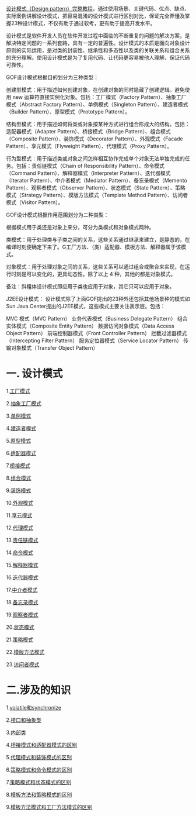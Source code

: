 [设计模式（Design pattern）完整教程](https://www.ljjyy.com/archives/2022/07/100684.html)，通过使用场景、关键代码、优点、缺点、实际案例讲解设计模式，把容易混淆的设计模式进行区别对比，保证完全弄懂及掌握23种设计模式，不仅有助于通过软考，更有助于提高开发水平。

设计模式是软件开发人员在软件开发过程中面临的不断重复的问题的解决方案，是解决特定问题的一系列套路，具有一定的普遍性。设计模式的本质是面向对象设计原则的实际运用，是对类的封装性、继承性和多态性以及类的关联关系和组合关系的充分理解。使用设计模式是为了复用代码、让代码更容易被他人理解、保证代码可靠性。

GOF设计模式根据目的划分为三种类型：

创建型模式：用于描述如何创建对象，在创建对象的同时隐藏了创建逻辑。避免使用 new 运算符直接实例化对象。包括：工厂模式（Factory Pattern）、抽象工厂模式（Abstract Factory Pattern）、单例模式（Singleton Pattern）、建造者模式（Builder Pattern）、原型模式（Prototype Pattern）。

结构型模式：用于描述如何将类或对象按某种方式进行组合形成大的结构。包括：适配器模式（Adapter Pattern）、桥接模式（Bridge Pattern）、组合模式（Composite Pattern）、装饰模式（Decorator Pattern）、外观模式（Facade Pattern）、享元模式（Flyweight Pattern）、代理模式（Proxy Pattern）。

行为型模式：用于描述类或对象之间怎样相互协作完成单个对象无法单独完成的任务。包括：责任链模式（Chain of Responsibility Pattern）、命令模式（Command Pattern）、解释器模式（Interpreter Pattern）、迭代器模式（Iterator Pattern）、中介者模式（Mediator Pattern）、备忘录模式（Memento Pattern）、观察者模式（Observer Pattern）、状态模式（State Pattern）、策略模式（Strategy Pattern）、模版方法模式（Template Method Pattern）、访问者模式（Visitor Pattern）。

GOF设计模式根据作用范围划分为二种类型：

根据模式用于类还是对象上来分，可分为类模式和对象模式两种。

类模式：用于处理类与子类之间的关系，这些关系通过继承来建立，是静态的，在编译时刻便确定下来了。G工厂方法、（类）适配器、模板方法、解释器属于该模式。

对象模式：用于处理对象之间的关系，这些关系可以通过组合或聚合来实现，在运行时刻是可以变化的，更具动态性。除了以上 4 种，其他的都是对象模式。

备注：斜粗体设计模式即应用于类也应用于对象，其它只可以应用于对象。

J2EE设计模式：
设计模式除了上面GOF提出的23种外还包括其他场景种的模式如Sun Java Center提出的J2EE模式，这些模式主要关注表示层。包括：

MVC 模式（MVC Pattern）
业务代表模式（Business Delegate Pattern）
组合实体模式（Composite Entity Pattern）
数据访问对象模式（Data Access Object Pattern）
前端控制器模式（Front Controller Pattern）
拦截过滤器模式（Intercepting Filter Pattern）
服务定位器模式（Service Locator Pattern）
传输对象模式（Transfer Object Pattern）

# 一. 设计模式

1.[工厂模式](https://www.ljjyy.com/archives/2022/07/100684.html#1-%E5%B7%A5%E5%8E%82%E6%A8%A1%E5%BC%8F)

2.[抽象工厂模式](https://www.ljjyy.com/archives/2022/07/100684.html#2-%E6%8A%BD%E8%B1%A1%E5%B7%A5%E5%8E%82%E6%A8%A1%E5%BC%8F)

3.[单例模式](https://www.ljjyy.com/archives/2022/07/100684.html#3-%E5%8D%95%E4%BE%8B%E6%A8%A1%E5%BC%8F)

4.[建造者模式](https://www.ljjyy.com/archives/2022/07/100684.html#4-%E5%BB%BA%E9%80%A0%E8%80%85%E6%A8%A1%E5%BC%8F)

5.[原型模式](https://www.ljjyy.com/archives/2022/07/100684.html#5-%E5%8E%9F%E5%9E%8B%E6%A8%A1%E5%BC%8F)

6.[适配器模式](https://www.ljjyy.com/archives/2022/07/100684.html#6-%E9%80%82%E9%85%8D%E5%99%A8%E6%A8%A1%E5%BC%8F)

7.[桥接模式](https://www.ljjyy.com/archives/2022/07/100684.html#7-%E6%A1%A5%E6%8E%A5%E6%A8%A1%E5%BC%8F)

8.[组合模式](https://www.ljjyy.com/archives/2022/07/100684.html#8-%E7%BB%84%E5%90%88%E6%A8%A1%E5%BC%8F)

9.[装饰模式](https://www.ljjyy.com/archives/2022/07/100684.html#9-%E8%A3%85%E9%A5%B0%E6%A8%A1%E5%BC%8F)

10.[外观模式](https://www.ljjyy.com/archives/2022/07/100684.html#10-%E5%A4%96%E8%A7%82%E6%A8%A1%E5%BC%8F)

11.[享元模式](https://www.ljjyy.com/archives/2022/07/100684.html#11-%E4%BA%AB%E5%85%83%E6%A8%A1%E5%BC%8F)

12.[代理模式](https://www.ljjyy.com/archives/2022/07/100684.html#12-%E4%BB%A3%E7%90%86%E6%A8%A1%E5%BC%8F)

13.[责任链模式](https://www.ljjyy.com/archives/2022/07/100684.html#13-%E8%B4%A3%E4%BB%BB%E9%93%BE%E6%A8%A1%E5%BC%8F)

14.[命令模式](https://www.ljjyy.com/archives/2022/07/100684.html#14-%E5%91%BD%E4%BB%A4%E6%A8%A1%E5%BC%8F)

15.[解释器模式](https://www.ljjyy.com/archives/2022/07/100684.html#15-%E8%A7%A3%E9%87%8A%E5%99%A8%E6%A8%A1%E5%BC%8F)

16.[迭代器模式](https://www.ljjyy.com/archives/2022/07/100684.html#16-%E8%BF%AD%E4%BB%A3%E5%99%A8%E6%A8%A1%E5%BC%8F)

17.[中介者模式](https://www.ljjyy.com/archives/2022/07/100684.html#17-%E4%B8%AD%E4%BB%8B%E8%80%85%E6%A8%A1%E5%BC%8F)

18.[备忘录模式](https://www.ljjyy.com/archives/2022/07/100684.html#18-%E5%A4%87%E5%BF%98%E5%BD%95%E6%A8%A1%E5%BC%8F)

19.[观察者模式](https://www.ljjyy.com/archives/2022/07/100684.html#19-%E8%A7%82%E5%AF%9F%E8%80%85%E6%A8%A1%E5%BC%8F)

20.[状态模式](https://www.ljjyy.com/archives/2022/07/100684.html#20-%E7%8A%B6%E6%80%81%E6%A8%A1%E5%BC%8F)

21.[策略模式](https://www.ljjyy.com/archives/2022/07/100684.html#21-%E7%AD%96%E7%95%A5%E6%A8%A1%E5%BC%8F)

22.[模版方法模式](https://www.ljjyy.com/archives/2022/07/100684.html#22-%E6%A8%A1%E7%89%88%E6%96%B9%E6%B3%95%E6%A8%A1%E5%BC%8F)

23.[访问者模式](https://www.ljjyy.com/archives/2022/07/100684.html#23-%E8%AE%BF%E9%97%AE%E8%80%85%E6%A8%A1%E5%BC%8F)

# 二.涉及的知识

1.[volatile和synchronize](https://www.ljjyy.com/archives/2022/07/100684.html#1-volatile%E5%92%8Csynchronize)

2.[接口和抽象类](https://www.ljjyy.com/archives/2022/07/100684.html#2-%E6%8E%A5%E5%8F%A3%E5%92%8C%E6%8A%BD%E8%B1%A1%E7%B1%BB)

3.[内部类](https://www.ljjyy.com/archives/2022/07/100684.html#3-%E5%86%85%E9%83%A8%E7%B1%BB)

4.[桥接模式和适配器模式的区别](https://www.ljjyy.com/archives/2022/07/100684.html#4-%E6%A1%A5%E6%8E%A5%E6%A8%A1%E5%BC%8F%E5%92%8C%E9%80%82%E9%85%8D%E5%99%A8%E6%A8%A1%E5%BC%8F%E7%9A%84%E5%8C%BA%E5%88%AB)

5.[代理模式和装饰模式的区别](https://www.ljjyy.com/archives/2022/07/100684.html#5-%E4%BB%A3%E7%90%86%E6%A8%A1%E5%BC%8F%E5%92%8C%E8%A3%85%E9%A5%B0%E6%A8%A1%E5%BC%8F%E7%9A%84%E5%8C%BA%E5%88%AB)

6.[策略模式和命令模式的区别](https://www.ljjyy.com/archives/2022/07/100684.html#6-%E7%AD%96%E7%95%A5%E6%A8%A1%E5%BC%8F%E5%92%8C%E5%91%BD%E4%BB%A4%E6%A8%A1%E5%BC%8F)

7.[策略模式和状态模式的区别](https://www.ljjyy.com/archives/2022/07/100684.html#7-%E7%AD%96%E7%95%A5%E6%A8%A1%E5%BC%8F%E5%92%8C%E7%8A%B6%E6%80%81%E6%A8%A1%E5%BC%8F)

8.[模板方法和策略模式的区别](https://www.ljjyy.com/archives/2022/07/100684.html#8-%E6%A8%A1%E6%9D%BF%E6%96%B9%E6%B3%95%E5%92%8C%E7%AD%96%E7%95%A5%E6%A8%A1%E5%BC%8F%E7%9A%84%E5%8C%BA%E5%88%AB)

9.[模板方法模式和工厂方法模式的区别](https://www.ljjyy.com/archives/2022/07/100684.html#9-%E6%A8%A1%E6%9D%BF%E6%96%B9%E6%B3%95%E6%A8%A1%E5%BC%8F%E5%92%8C%E5%B7%A5%E5%8E%82%E6%96%B9%E6%B3%95%E6%A8%A1%E5%BC%8F%E7%9A%84%E5%8C%BA%E5%88%AB)
